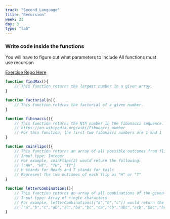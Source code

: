 ```yaml
---
track: "Second Language"
title: "Recursion"
week: 23
day: 3
type: "lab"
---
```


### Write code inside the functions
You will have to figure out what parameters to include
All functions must use recursion


[Exercise Repo Here](https://git.generalassemb.ly/shawkitajima/computer-science/tree/main/recursion)

```javascript
function findMax(){
    // This function returns the largest number in a given array.
}
```

```javascript
function factorial(n){
    // This function returns the factorial of a given number.
}
```

```javascript
function fibonacci(){
    // This function returns the Nth number in the fibonacci sequence.
    // https://en.wikipedia.org/wiki/Fibonacci_number
    // For this function, the first two fibonacci numbers are 1 and 1
}
```

```javascript
function coinFlips(){
    // This function returns an array of all possible outcomes from flipping a coin N times.
    // Input type: Integer
    // For example, coinFlips(2) would return the following:
    // ["HH", "HT", "TH", "TT"]
    // H stands for Heads and T stands for tails
    // Represent the two outcomes of each flip as "H" or "T"
}
```

```javascript
function letterCombinations(){
    // This function returns an array of all combinations of the given letters
    // Input type: Array of single characters
    // For example, letterCombinations(["a","b","c"]) would return the following:
    // ["a","b","c","ab","ac","ba","bc","ca","cb","abc","acb","bac","bca","cab","cba"]
}
```

<!-- ```javascript
module.exports = {
    findMax,
    factorial,
    fibonacci,
    coinFlips,
    letterCombinations
}
``` -->